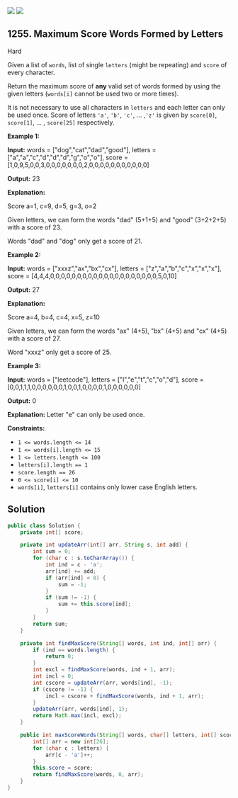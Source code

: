 [![](https://img.shields.io/github/stars/javadev/LeetCode-in-Java?label=Stars&style=flat-square)](https://github.com/javadev/LeetCode-in-Java)
[![](https://img.shields.io/github/forks/javadev/LeetCode-in-Java?label=Fork%20me%20on%20GitHub%20&style=flat-square)](https://github.com/javadev/LeetCode-in-Java/fork)

## 1255\. Maximum Score Words Formed by Letters

Hard

Given a list of `words`, list of single `letters` (might be repeating) and `score` of every character.

Return the maximum score of **any** valid set of words formed by using the given letters (`words[i]` cannot be used two or more times).

It is not necessary to use all characters in `letters` and each letter can only be used once. Score of letters `'a'`, `'b'`, `'c'`, ... ,`'z'` is given by `score[0]`, `score[1]`, ... , `score[25]` respectively.

**Example 1:**

**Input:** words = ["dog","cat","dad","good"], letters = ["a","a","c","d","d","d","g","o","o"], score = [1,0,9,5,0,0,3,0,0,0,0,0,0,0,2,0,0,0,0,0,0,0,0,0,0,0]

**Output:** 23

**Explanation:** 

Score a=1, c=9, d=5, g=3, o=2 

Given letters, we can form the words "dad" (5+1+5) and "good" (3+2+2+5) with a score of 23. 

Words "dad" and "dog" only get a score of 21.

**Example 2:**

**Input:** words = ["xxxz","ax","bx","cx"], letters = ["z","a","b","c","x","x","x"], score = [4,4,4,0,0,0,0,0,0,0,0,0,0,0,0,0,0,0,0,0,0,0,0,5,0,10]

**Output:** 27

**Explanation:** 

Score a=4, b=4, c=4, x=5, z=10 

Given letters, we can form the words "ax" (4+5), "bx" (4+5) and "cx" (4+5) with a score of 27. 

Word "xxxz" only get a score of 25.

**Example 3:**

**Input:** words = ["leetcode"], letters = ["l","e","t","c","o","d"], score = [0,0,1,1,1,0,0,0,0,0,0,1,0,0,1,0,0,0,0,1,0,0,0,0,0,0]

**Output:** 0

**Explanation:** Letter "e" can only be used once.

**Constraints:**

*   `1 <= words.length <= 14`
*   `1 <= words[i].length <= 15`
*   `1 <= letters.length <= 100`
*   `letters[i].length == 1`
*   `score.length == 26`
*   `0 <= score[i] <= 10`
*   `words[i]`, `letters[i]` contains only lower case English letters.

## Solution

```java
public class Solution {
    private int[] score;

    private int updateArr(int[] arr, String s, int add) {
        int sum = 0;
        for (char c : s.toCharArray()) {
            int ind = c - 'a';
            arr[ind] += add;
            if (arr[ind] < 0) {
                sum = -1;
            }
            if (sum != -1) {
                sum += this.score[ind];
            }
        }
        return sum;
    }

    private int findMaxScore(String[] words, int ind, int[] arr) {
        if (ind == words.length) {
            return 0;
        }
        int excl = findMaxScore(words, ind + 1, arr);
        int incl = 0;
        int cscore = updateArr(arr, words[ind], -1);
        if (cscore != -1) {
            incl = cscore + findMaxScore(words, ind + 1, arr);
        }
        updateArr(arr, words[ind], 1);
        return Math.max(incl, excl);
    }

    public int maxScoreWords(String[] words, char[] letters, int[] score) {
        int[] arr = new int[26];
        for (char c : letters) {
            arr[c - 'a']++;
        }
        this.score = score;
        return findMaxScore(words, 0, arr);
    }
}
```